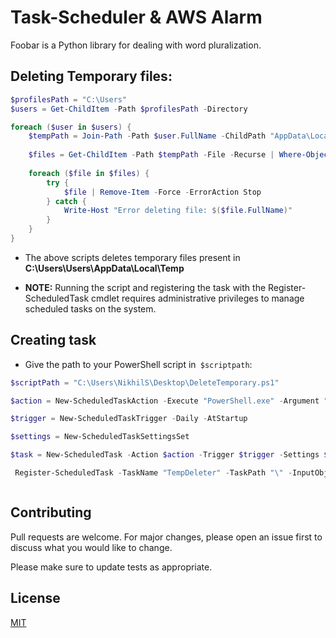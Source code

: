 # Task-Scheduler & AWS Alarm

Foobar is a Python library for dealing with word pluralization.

## Deleting Temporary files:

```powershell
$profilesPath = "C:\Users"
$users = Get-ChildItem -Path $profilesPath -Directory

foreach ($user in $users) {
    $tempPath = Join-Path -Path $user.FullName -ChildPath "AppData\Local\Temp"
    
    $files = Get-ChildItem -Path $tempPath -File -Recurse | Where-Object { -not $_.PSIsContainer }
    
    foreach ($file in $files) {
        try {
            $file | Remove-Item -Force -ErrorAction Stop
        } catch {
            Write-Host "Error deleting file: $($file.FullName)"
        }
    }
}

```
* The above scripts deletes temporary files present in **C:\Users\Users\AppData\Local\Temp**

* **NOTE:** Running the script and registering the task with the Register-ScheduledTask cmdlet requires administrative privileges to manage scheduled tasks on the system.

## Creating task  
* Give the path to your PowerShell script in``` $scriptpath```:

```powershell
$scriptPath = "C:\Users\NikhilS\Desktop\DeleteTemporary.ps1"

```
```powershell
$action = New-ScheduledTaskAction -Execute "PowerShell.exe" -Argument "-ExecutionPolicy Bypass -File `"$scriptPath`""
```
```powershell
$trigger = New-ScheduledTaskTrigger -Daily -AtStartup
```
```powershell
$settings = New-ScheduledTaskSettingsSet
```
```powershell
$task = New-ScheduledTask -Action $action -Trigger $trigger -Settings $settings
```
```powershell
 Register-ScheduledTask -TaskName "TempDeleter" -TaskPath "\" -InputObject $Task -User "SYSTEM"

```
```powershell

```

## Contributing

Pull requests are welcome. For major changes, please open an issue first
to discuss what you would like to change.

Please make sure to update tests as appropriate.

## License

[MIT](https://choosealicense.com/licenses/mit/)
